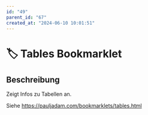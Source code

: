 ```yaml
---
id: "49"
parent_id: "67"
created_at: "2024-06-10 10:01:51"
---
```


# 🏷️ Tables Bookmarklet

## Beschreibung

Zeigt Infos zu Tabellen an.

Siehe <https://pauljadam.com/bookmarklets/tables.html>